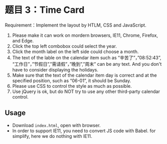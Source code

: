 # 题目 3：Time Card

Requirement：Implement the layout by HTLM, CSS and JavaScript.

1. Please make it can work on mordern browsers, IE11, Chrome, Firefox, and Edge.
2. Click the top left combobox could select the year.
3. Click the month label on the left side could choose a month.
4. The text of the lable on the calendar item such as “辛苦了”，”08:52:43”, “工作日”，”节假日”,”需请假”，”晚到”,”周末” can be any text. And you don't have to consider displaying the holidays.
5. Make sure that the text of the calendar item day is correct and at the specified position, such as “06-01”, it should be Sunday.
6. Please use CSS to control the style as much as possible.
7. Use jQuery is ok, but do NOT try to use any other third-party calendar control.

## Usage

- Download `index.html`, open with browser.
- In order to support IE11, you need to convert JS code with Babel. for simplify, here we do nothing with IE11.
